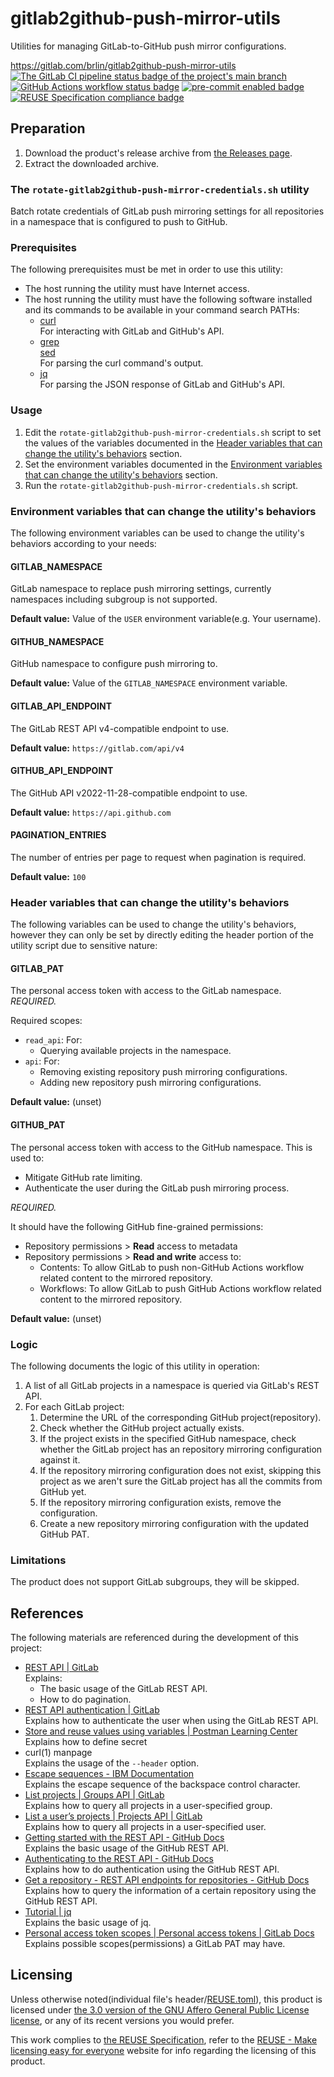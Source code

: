 # gitlab2github-push-mirror-utils

Utilities for managing GitLab-to-GitHub push mirror configurations.

<https://gitlab.com/brlin/gitlab2github-push-mirror-utils>  
[![The GitLab CI pipeline status badge of the project's `main` branch](https://gitlab.com/brlin/gitlab2github-push-mirror-utils/badges/main/pipeline.svg?ignore_skipped=true "Click here to check out the comprehensive status of the GitLab CI pipelines")](https://gitlab.com/brlin/gitlab2github-push-mirror-utils/-/pipelines) [![GitHub Actions workflow status badge](https://github.com/brlin-tw/gitlab2github-push-mirror-utils/actions/workflows/check-potential-problems.yml/badge.svg "GitHub Actions workflow status")](https://github.com/brlin-tw/gitlab2github-push-mirror-utils/actions/workflows/check-potential-problems.yml) [![pre-commit enabled badge](https://img.shields.io/badge/pre--commit-enabled-brightgreen?logo=pre-commit&logoColor=white "This project uses pre-commit to check potential problems")](https://pre-commit.com/) [![REUSE Specification compliance badge](https://api.reuse.software/badge/gitlab.com/brlin/gitlab2github-push-mirror-utils "This project complies to the REUSE specification to decrease software licensing costs")](https://api.reuse.software/info/gitlab.com/brlin/gitlab2github-push-mirror-utils)

## Preparation

1. Download the product's release archive from [the Releases page](https://gitlab.com/brlin/gitlab2github-push-mirror-utils/-/releases).
1. Extract the downloaded archive.

### The `rotate-gitlab2github-push-mirror-credentials.sh` utility

Batch rotate credentials of GitLab push mirroring settings for all repositories in a namespace that is configured to push to GitHub.

### Prerequisites

The following prerequisites must be met in order to use this utility:

* The host running the utility must have Internet access.
* The host running the utility must have the following software installed and its commands to be available in your command search PATHs:
    + [curl](https://curl.se/)  
      For interacting with GitLab and GitHub's API.
    + [grep](https://www.gnu.org/software/grep/)  
      [sed](https://www.gnu.org/software/sed/)  
      For parsing the curl command's output.
    + [jq](https://jqlang.org/)  
      For parsing the JSON response of GitLab and GitHub's API.

### Usage

1. Edit the `rotate-gitlab2github-push-mirror-credentials.sh` script to set the values of the variables documented in the [Header variables that can change the utility's behaviors](#header-variables-that-can-change-the-utilitys-behaviors) section.
1. Set the environment variables documented in the [Environment variables that can change the utility's behaviors](#environment-variables-that-can-change-the-utilitys-behaviors) section.
1. Run the `rotate-gitlab2github-push-mirror-credentials.sh` script.

### Environment variables that can change the utility's behaviors

The following environment variables can be used to change the utility's behaviors according to your needs:

#### GITLAB_NAMESPACE

GitLab namespace to replace push mirroring settings, currently namespaces including subgroup is not supported.

**Default value:** Value of the `USER` environment variable(e.g. Your username).

#### GITHUB_NAMESPACE

GitHub namespace to configure push mirroring to.

**Default value:** Value of the `GITLAB_NAMESPACE` environment variable.

#### GITLAB_API_ENDPOINT

The GitLab REST API v4-compatible endpoint to use.

**Default value:** `https://gitlab.com/api/v4`

#### GITHUB_API_ENDPOINT

The GitHub API v2022-11-28-compatible endpoint to use.

**Default value:** `https://api.github.com`

#### PAGINATION_ENTRIES

The number of entries per page to request when pagination is required.

**Default value:** `100`

### Header variables that can change the utility's behaviors

The following variables can be used to change the utility's behaviors, however they can only be set by directly editing the header portion of the utility script due to sensitive nature:

#### GITLAB_PAT

The personal access token with access to the GitLab namespace.  *REQUIRED.*

Required scopes:

* `read_api`: For:
    + Querying available projects in the namespace.
* `api`: For:
    + Removing existing repository push mirroring configurations.
    + Adding new repository push mirroring configurations.

**Default value:** (unset)

#### GITHUB_PAT

The personal access token with access to the GitHub namespace.  This is used to:

* Mitigate GitHub rate limiting.
* Authenticate the user during the GitLab push mirroring process.

*REQUIRED.*

It should have the following GitHub fine-grained permissions:

* Repository permissions > **Read** access to metadata
* Repository permissions > **Read and write** access to:
    + Contents: To allow GitLab to push non-GitHub Actions workflow related content to the mirrored repository.
    + Workflows: To allow GitLab to push GitHub Actions workflow related content to the mirrored repository.

**Default value:** (unset)

### Logic

The following documents the logic of this utility in operation:

1. A list of all GitLab projects in a namespace is queried via GitLab's REST API.
1. For each GitLab project:
    1. Determine the URL of the corresponding GitHub project(repository).
    1. Check whether the GitHub project actually exists.
    1. If the project exists in the specified GitHub namespace, check whether the GitLab project has an repository mirroring configuration against it.
    1. If the repository mirroring configuration does not exist, skipping this project as we aren't sure the GitLab project has all the commits from GitHub yet.
    1. If the repository mirroring configuration exists, remove the configuration.
    1. Create a new repository mirroring configuration with the updated GitHub PAT.

### Limitations

The product does not support GitLab subgroups, they will be skipped.

## References

The following materials are referenced during the development of this project:

* [REST API | GitLab](https://docs.gitlab.com/ee/api/rest/)  
  Explains:
    + The basic usage of the GitLab REST API.
    + How to do pagination.
* [REST API authentication | GitLab](https://docs.gitlab.com/ee/api/rest/authentication.html)  
  Explains how to authenticate the user when using the GitLab REST API.
* [Store and reuse values using variables | Postman Learning Center](https://learning.postman.com/docs/sending-requests/variables/variables/#defining-variables)  
  Explains how to define secret
* curl(1) manpage  
  Explains the usage of the `--header` option.
* [Escape sequences - IBM Documentation](https://www.ibm.com/docs/en/i/7.3?topic=set-escape-sequences)  
  Explains the escape sequence of the backspace control character.
* [List projects | Groups API | GitLab](https://docs.gitlab.com/ee/api/groups.html#list-projects)  
  Explains how to query all projects in a user-specified group.
* [List a user’s projects | Projects API | GitLab](https://docs.gitlab.com/ee/api/projects.html#list-a-users-projects)  
  Explains how to query all projects in a user-specified user.
* [Getting started with the REST API - GitHub Docs](https://docs.github.com/en/rest/using-the-rest-api/getting-started-with-the-rest-api)  
  Explains the basic usage of the GitHub REST API.
* [Authenticating to the REST API - GitHub Docs](https://docs.github.com/en/rest/authentication/authenticating-to-the-rest-api#about-authentication)  
  Explains how to do authentication using the GitHub REST API.
* [Get a repository - REST API endpoints for repositories - GitHub Docs](https://docs.github.com/en/rest/repos/repos#get-a-repository)  
  Explains how to query the information of a certain repository using the GitHub REST API.
* [Tutorial | jq](https://jqlang.github.io/jq/tutorial/)  
  Explains the basic usage of jq.
* [Personal access token scopes | Personal access tokens | GitLab Docs](https://docs.gitlab.com/user/profile/personal_access_tokens/#personal-access-token-scopes)  
  Explains possible scopes(permissions) a GitLab PAT may have.

## Licensing

Unless otherwise noted(individual file's header/[REUSE.toml](REUSE.toml)), this product is licensed under [the 3.0 version of the GNU Affero General Public License license](https://www.gnu.org/licenses/agpl-3.0.en.html), or any of its recent versions you would prefer.

This work complies to [the REUSE Specification](https://reuse.software/spec/), refer to the [REUSE - Make licensing easy for everyone](https://reuse.software/) website for info regarding the licensing of this product.
